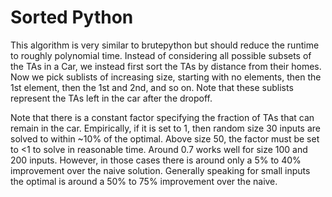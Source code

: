 # Sorted Python

This algorithm is very similar to brutepython but should reduce the runtime to roughly polynomial time. Instead of considering all possible subsets of the TAs in a Car, we instead first sort the TAs by distance from their homes. Now we pick sublists of increasing size, starting with no elements, then the 1st element, then the 1st and 2nd, and so on. Note that these sublists represent the TAs left in the car after the dropoff.

Note that there is a constant factor specifying the fraction of TAs that can remain in the car. Empirically, if it is set to 1, then random size 30 inputs are solved to within ~10% of the optimal. Above size 50, the factor must be set to <1 to solve in reasonable time. Around 0.7 works well for size 100 and 200 inputs. However, in those cases there is around only a 5% to 40% improvement over the naive solution. Generally speaking for small inputs the optimal is around a 50% to 75% improvement over the naive.